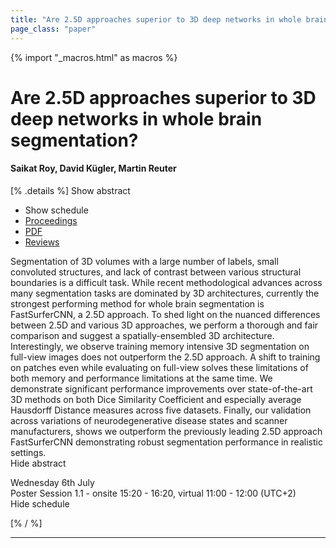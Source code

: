 ```yaml
---
title: "Are 2.5D approaches superior to 3D deep networks in whole brain segmentation?"
page_class: "paper"
---
```


{% import "_macros.html" as macros %}

# Are 2.5D approaches superior to 3D deep networks in whole brain segmentation?

#### Saikat Roy, David Kügler, Martin Reuter

[% .details %]
<a class="toggle_visibility" data-selector=".abstract" data-level="3">Show abstract</a>
- <a class="toggle_visibility" data-selector=".schedule" data-level="3">Show schedule</a>
- <a href="">Proceedings</a>
- <a href="https://openreview.net/pdf?id=Ob62JPB_CDF">PDF</a>
- <a href="https://openreview.net/forum?id=Ob62JPB_CDF">Reviews</a>

<p>
    <span class="abstract">
        Segmentation of 3D volumes with a large number of labels, small convoluted structures, and lack of contrast between various structural boundaries is a difficult task. While recent methodological advances across many segmentation tasks are dominated by 3D architectures, currently the strongest performing method for whole brain segmentation is FastSurferCNN, a 2.5D approach. To shed light on the nuanced differences between 2.5D and various 3D approaches, we perform a thorough and fair comparison and suggest a spatially-ensembled 3D architecture. Interestingly, we observe training memory intensive 3D segmentation on full-view images does not outperform the 2.5D approach. A shift to training on patches even while evaluating on full-view solves these limitations of both memory and performance limitations at the same time. We demonstrate significant performance improvements over state-of-the-art 3D methods on both Dice Similarity Coefficient and especially average Hausdorff Distance measures across five datasets. Finally, our validation across variations of neurodegenerative disease states and scanner manufacturers, shows we outperform the previously leading 2.5D approach FastSurferCNN demonstrating robust segmentation performance in realistic settings.
        <br>
        <span class="actions"><a class="toggle_visibility" data-level="2">Hide abstract</a></span>
    </span>
</p>

<p>
    <span class="schedule">
        Wednesday 6th July<br>Poster Session 1.1 - onsite 15:20 - 16:20, virtual 11:00 - 12:00 (UTC+2)
        <br>
        <span class="actions"><a class="toggle_visibility" data-level="2">Hide schedule</a></span>
    </span>
</p>

[% / %]


---
<!-- { macros.presentation('', '', 720, 450) } -->
